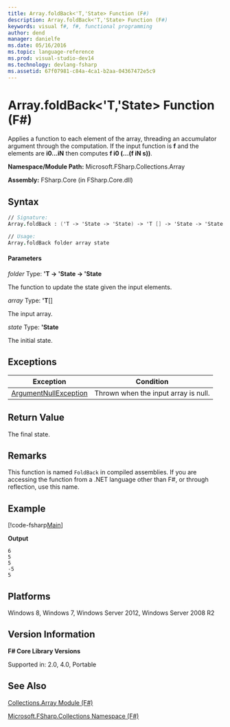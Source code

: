 ```yaml
---
title: Array.foldBack<'T,'State> Function (F#)
description: Array.foldBack<'T,'State> Function (F#)
keywords: visual f#, f#, functional programming
author: dend
manager: danielfe
ms.date: 05/16/2016
ms.topic: language-reference
ms.prod: visual-studio-dev14
ms.technology: devlang-fsharp
ms.assetid: 67f07981-c84a-4ca1-b2aa-04367472e5c9 
---
```


# Array.foldBack<'T,'State> Function (F#)

Applies a function to each element of the array, threading an accumulator argument through the computation. If the input function is **f** and the elements are **i0...iN** then computes **f i0 (...(f iN s))**.

**Namespace/Module Path:** Microsoft.FSharp.Collections.Array

**Assembly:** FSharp.Core (in FSharp.Core.dll)

## Syntax

```fsharp
// Signature:
Array.foldBack : ('T -> 'State -> 'State) -> 'T [] -> 'State -> 'State

// Usage:
Array.foldBack folder array state
```

#### Parameters
*folder*
Type: **'T -&gt; 'State -&gt; 'State**

The function to update the state given the input elements.

*array*
Type: **'T**[[]](https://msdn.microsoft.com/library/def20292-9aae-4596-9275-b94e594f8493)

The input array.

*state*
Type: **'State**

The initial state.

## Exceptions

|Exception|Condition|
|----|----|
|[ArgumentNullException](https://msdn.microsoft.com/library/system.argumentnullexception.aspx)|Thrown when the input array is null.|

## Return Value

The final state.

## Remarks
This function is named `FoldBack` in compiled assemblies. If you are accessing the function from a .NET language other than F#, or through reflection, use this name.

## Example

[!code-fsharp[Main](snippets/fsarrays/snippet76.fs)]

**Output**

```
6
5
5
-5
5
```

## Platforms
Windows 8, Windows 7, Windows Server 2012, Windows Server 2008 R2

## Version Information
**F# Core Library Versions**

Supported in: 2.0, 4.0, Portable

## See Also
[Collections.Array Module &#40;F&#35;&#41;](Collections.Array-Module-%5BFSharp%5D.md)

[Microsoft.FSharp.Collections Namespace &#40;F&#35;&#41;](Microsoft.FSharp.Collections-Namespace-%5BFSharp%5D.md)


